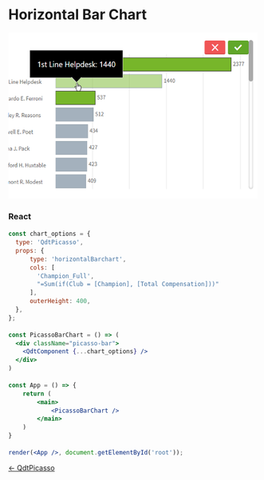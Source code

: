 # Horizontal Bar Chart

![Horizontal Bar Chart](../assets/picassoHorizontalBarchart.png)

### React

```jsx
const chart_options = {
  type: 'QdtPicasso',
  props: {
      type: 'horizontalBarchart', 
      cols: [
        'Champion_Full',
        "=Sum(if(Club = [Champion], [Total Compensation]))"
      ], 
      outerHeight: 400,
  },
};

const PicassoBarChart = () => (
  <div className="picasso-bar">
    <QdtComponent {...chart_options} />
  </div>
)

const App = () => {
    return (
        <main>
            <PicassoBarChart />
        </main>
    )
}

render(<App />, document.getElementById('root'));

```






[← QdtPicasso](../)

